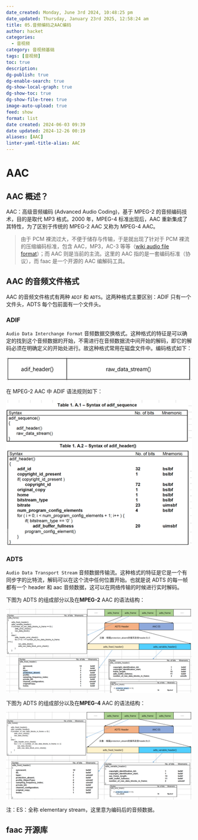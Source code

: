 ```yaml
---
date_created: Monday, June 3rd 2024, 10:48:25 pm
date_updated: Thursday, January 23rd 2025, 12:58:24 am
title: 05.音频编码之AAC编码
author: hacket
categories:
  - 音视频
category: 音视频基础
tags: [音视频]
toc: true
description: 
dg-publish: true
dg-enable-search: true
dg-show-local-graph: true
dg-show-toc: true
dg-show-file-tree: true
image-auto-upload: true
feed: show
format: list
date created: 2024-06-03 09:39
date updated: 2024-12-26 00:19
aliases: [AAC]
linter-yaml-title-alias: AAC
---
```


# AAC

## AAC 概述？

AAC：高级音频编码 (Advanced Audio Coding)，基于 MPEG-2 的音频编码技术，目的是取代 MP3 格式。2000 年，MPEG-4 标准出现后，AAC 重新集成了其特性，为了区别于传统的 MPEG-2 AAC 又称为 MPEG-4 AAC。

> 由于 PCM 裸流过大，不便于储存与传输，于是就出现了针对于 PCM 裸流的压缩编码标准，包含 AAC，MP3，AC-3 等等（[wiki audio file format](https://en.wikipedia.org/wiki/Audio_file_format)）；而 AAC 则是当前的主流。这里的 AAC 指的是一套编码标准（协议），而 faac 是一个开源的 AAC 编解码工具。

## AAC 的音频文件格式

AAC 的音频文件格式有两种 `ADIF` 和 `ADTS`。这两种格式主要区别：ADIF 只有一个文件头，ADTS 每个包前面有一个文件头。

### ADIF

`Audio Data Interchange Format` 音频数据交换格式。这种格式的特征是可以确定的找到这个音频数据的开始，不需进行在音频数据流中间开始的解码，即它的解码必须在明确定义的开始处进行。故这种格式常用在磁盘文件中。编码格式如下：

![image.png|500](https://raw.githubusercontent.com/hacket/ObsidianOSS/master/obsidian/20240603103056.png)

在 MPEG-2 AAC 中 ADIF 语法规则如下：

![image.png|500](https://raw.githubusercontent.com/hacket/ObsidianOSS/master/obsidian/20240603103216.png)

### ADTS

`Audio Data Transport Stream` 音频数据传输流。这种格式的特征是它是一个有同步字的比特流，解码可以在这个流中任何位置开始。也就是说 ADTS 的每一帧都有一个 header 和 aac 音频数据，这可以在网络传输的时候进行实时解码。

下图为 ADTS 的组成部分以及在**MPEG-2** AAC 的语法结构：

![image.png|800](https://raw.githubusercontent.com/hacket/ObsidianOSS/master/obsidian/20240603103305.png)

下图为 ADTS 的组成部分以及在**MPEG-4** AAC 的语法结构：

![image.png|800](https://raw.githubusercontent.com/hacket/ObsidianOSS/master/obsidian/20240603103326.png)

注：ES：全称 elementary stream，这里意为编码后的音频数据。

## faac 开源库
